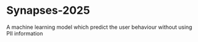 # Synapses-2025
A machine learning model which predict the user behaviour without using PII information

